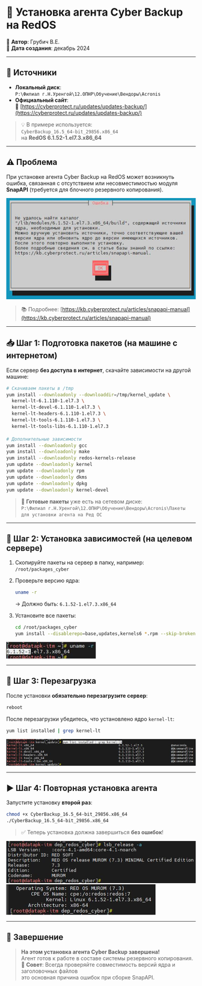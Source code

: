 # 💾 Установка агента Cyber Backup на RedOS

📝 **Автор**: Грубич В.Е.  
📅 **Дата создания**: декабрь 2024

---

## 📁 Источники

- **Локальный диск**:  
  `P:\Филиал г.Н.Уренгой\12.ОПНР\Обучение\Вендоры\Acronis`
- **Официальный сайт**:  
  🔗 [https://cyberprotect.ru/updates/updates-backup/](https://cyberprotect.ru/updates/updates-backup/)

> 💡 В примере используется:  
> `CyberBackup_16.5_64-bit_29856.x86_64`  
> на **RedOS 6.1.52-1.el7.3.x86_64**

---

## ⚠️ Проблема

При установке агента Cyber Backup на RedOS может возникнуть ошибка, связанная с отсутствием или несовместимостью модуля **SnapAPI** (требуется для блочного резервного копирования).

![screen](https://raw.githubusercontent.com/kak2pan0-crypto/private/main/gis/images/lfpmle89nv.jpg)

> 📚 Подробнее: [https://kb.cyberprotect.ru/articles/snapapi-manual](https://kb.cyberprotect.ru/articles/snapapi-manual)

---

## 📥 Шаг 1: Подготовка пакетов (на машине с интернетом)

Если сервер **без доступа в интернет**, скачайте зависимости на другой машине:

```bash
# Скачиваем пакеты в /tmp
yum install --downloadonly --downloaddir=/tmp/kernel_update \
  kernel-lt-6.1.110-1.el7.3 \
  kernel-lt-devel-6.1.110-1.el7.3 \
  kernel-lt-headers-6.1.110-1.el7.3 \
  kernel-lt-tools-6.1.110-1.el7.3 \
  kernel-lt-tools-libs-6.1.110-1.el7.3

# Дополнительные зависимости
yum install --downloadonly gcc
yum install --downloadonly make
yum install --downloadonly redos-kernels-release
yum update --downloadonly kernel
yum update --downloadonly rpm
yum update --downloadonly dkms
yum update --downloadonly dpkg
yum update --downloadonly kernel-devel
```

> 💾 **Готовые пакеты** уже есть на сетевом диске:  
> `P:\Филиал г.Н.Уренгой\12.ОПНР\Обучение\Вендоры\Acronis\Пакеты для установки агента на Ред ОС`

---

## 🔧 Шаг 2: Установка зависимостей (на целевом сервере)

1. Скопируйте пакеты на сервер в папку, например: `/root/packages_cyber`
2. Проверьте версию ядра:
   ```bash
   uname -r
   ```
   → Должно быть: `6.1.52-1.el7.3.x86_64`

3. Установите все пакеты:
   ```bash
   cd /root/packages_cyber
   yum install --disablerepo=base,updates,kernels6 *.rpm --skip-broken
   ```

![screen](https://raw.githubusercontent.com/kak2pan0-crypto/private/main/gis/images/bi0ki193yf.jpg)

---

## 🔄 Шаг 3: Перезагрузка

После установки **обязательно перезагрузите сервер**:

```bash
reboot
```

После перезагрузки убедитесь, что установлено ядро `kernel-lt`:

```bash
yum list installed | grep kernel-lt
```

![screen](https://raw.githubusercontent.com/kak2pan0-crypto/private/main/gis/images/sfocuqqt6e.jpg)

---

## ▶️ Шаг 4: Повторная установка агента

Запустите установку **второй раз**:

```bash
chmod +x CyberBackup_16.5_64-bit_29856.x86_64
./CyberBackup_16.5_64-bit_29856.x86_64
```

> ✅ Теперь установка должна завершиться **без ошибок**!

![screen](https://raw.githubusercontent.com/kak2pan0-crypto/private/main/gis/images/3us7f9ct1f.jpg)  
![screen](https://raw.githubusercontent.com/kak2pan0-crypto/private/main/gis/images/1oniq8jl05.jpg)

---

## 🎉 Завершение

> **На этом установка агента Cyber Backup завершена!**  <br>
> Агент готов к работе в составе системы резервного копирования. <br>
> 🔐 **Совет**: Всегда проверяйте совместимость версий ядра и заголовочных файлов <br>
> это основная причина ошибок при сборке SnapAPI.
